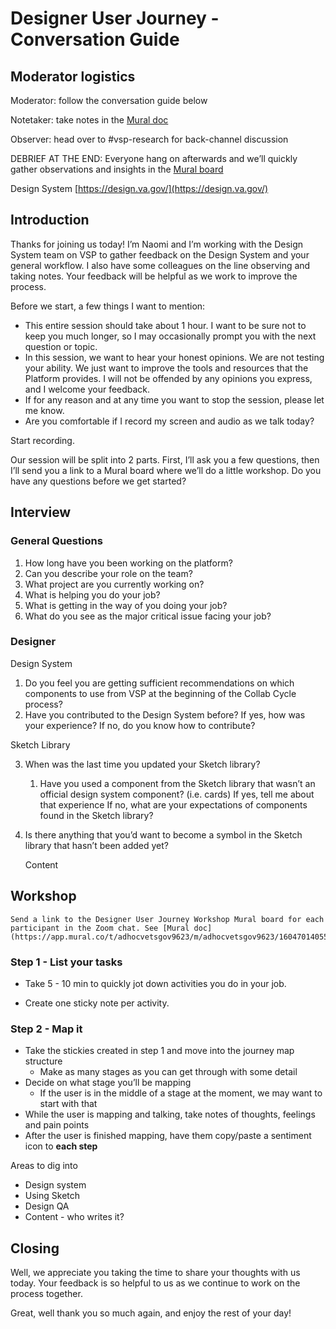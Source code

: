 # Designer User Journey - Conversation Guide


## Moderator logistics

Moderator: follow the conversation guide below  


Notetaker: take notes in the [Mural doc](https://app.mural.co/t/adhocvetsgov9623/m/adhocvetsgov9623/1604701405539/aeb0daba607388130d3de983824f9ca11fee752e)

Observer: head over to #vsp-research for back-channel discussion

DEBRIEF AT THE END: Everyone hang on afterwards and we’ll quickly gather observations and insights in the [Mural board](https://app.mural.co/t/adhocvetsgov9623/m/adhocvetsgov9623/1604701405539/aeb0daba607388130d3de983824f9ca11fee752e)

Design System 
[https://design.va.gov/](https://design.va.gov/)


## Introduction

Thanks for joining us today! I’m Naomi and I’m working with the Design System team on VSP to gather feedback on the Design System and your general workflow. I also have some colleagues on the line observing and taking notes. Your feedback will be helpful as we work to improve the process. 

Before we start, a few things I want to mention:



*   This entire session should take about 1 hour. I want to be sure not to keep you much longer, so I may occasionally prompt you with the next question or topic.
*   In this session, we want to hear your honest opinions. We are not testing your ability. We just want to improve the tools and resources that the Platform provides. I will not be offended by any opinions you express, and I welcome your feedback.
*   If for any reason and at any time you want to stop the session, please let me know.
*   Are you comfortable if I record my screen and audio as we talk today? 

Start recording.

Our session will be split into 2 parts. First, I’ll ask you a few questions, then I’ll send you a link to a Mural board where we’ll do a little workshop. Do you have any questions before we get started?



## Interview

### General Questions

1. How long have you been working on the platform?
2. Can you describe your role on the team?
3. What project are you currently working on?
4. What is helping you do your job?
5. What is getting in the way of you doing your job?
6. What do you see as the major critical issue facing your job?

### Designer

Design System

1. Do you feel you are getting sufficient recommendations on which components to use from VSP at the beginning of the Collab Cycle process?
2. Have you contributed to the Design System before?
	If yes, how was your experience?
        If no, do you know how to contribute?


Sketch Library

3. When was the last time you updated your Sketch library?
    1. Have you used a component from the Sketch library that wasn’t an official design system component? (i.e. cards)
	If yes, tell me about that experience
	If no, what are your expectations of components found in the Sketch
	library?
4. Is there anything that you’d want to become a symbol in the Sketch library that hasn’t been added yet?

	Content



## Workshop 

    Send a link to the Designer User Journey Workshop Mural board for each participant in the Zoom chat. See [Mural doc](https://app.mural.co/t/adhocvetsgov9623/m/adhocvetsgov9623/1604701405539/aeb0daba607388130d3de983824f9ca11fee752e)


### Step 1 - List your tasks

*   Take 5 - 10 min to quickly jot down activities you do in your job.

*   Create one sticky note per activity.


### Step 2 - Map it

*   Take the stickies created in step 1 and move into the journey map structure
    *   Make as many stages as you can get through with some detail
*   Decide on what stage you’ll be mapping
    *   If the user is in the middle of a stage at the moment, we may want to start with that
*   While the user is mapping and talking, take notes of thoughts, feelings and pain points
*   After the user is finished mapping, have them copy/paste a sentiment icon to **each step**

	

Areas to dig into

*   Design system
*   Using Sketch
*   Design QA
*   Content - who writes it?


## Closing

Well, we appreciate you taking the time to share your thoughts with us today. Your feedback is so helpful to us as we continue to work on the process together.

Great, well thank you so much again, and enjoy the rest of your day!
